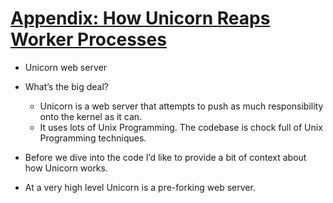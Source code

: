 # [Appendix: How Unicorn Reaps Worker Processes](https://workingwithruby.com/wwup/unicorn/)

+ Unicorn web server

+ What’s the big deal?
    + Unicorn is a web server that attempts to push as much responsibility onto the kernel as it can.
    + It uses lots of Unix Programming. The codebase is chock full of Unix Programming techniques.

+ Before we dive into the code I’d like to provide a bit of context about how Unicorn works.
+ At a very high level Unicorn is a pre-forking web server.



